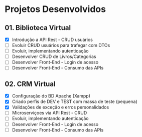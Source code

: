 # Projetos Desenvolvidos

## 01. Biblioteca Virtual
  + [x] Introdução a API Rest - CRUD usuários
  + [ ] Evoluir CRUD usuários para trafegar com DTOs
  + [ ] Evoluir, implementando autenticação
  + [ ] Desenvolver CRUD de Livros/Categorias
  + [ ] Desenvolver Front-End - Login de acesso
  + [ ] Desenvolver Front-End - Consumo das APIs
  <!-- Inserir gif com imagens do sistema pronto-->

## 02. CRM Virtual
  + [x] Configuração do BD Apache (Xampp)
  + [x] Criado perfis de DEV e TEST com massa de teste (pequena)
  + [x] Validações de exceção e erros personalidados
  + [ ] Microserviçoes via API Rest - CRUD 
  + [ ] Evoluir, implementando autenticação
  + [ ] Desenvolver Front-End - Login de acesso
  + [ ] Desenvolver Front-End - Consumo das APIs
